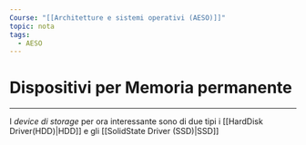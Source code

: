 ```yaml
---
Course: "[[Architetture e sistemi operativi (AESO)]]"
topic: nota
tags:
  - AESO
---
```


# Dispositivi per Memoria permanente
---
I _device di storage_ per ora interessante sono di due tipi  i [[HardDisk Driver(HDD)|HDD]] e gli [[SolidState Driver (SSD)|SSD]]